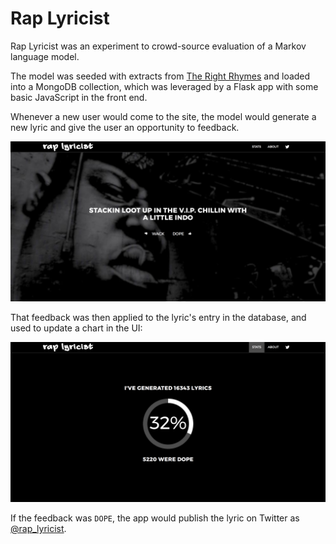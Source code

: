 # Rap Lyricist

Rap Lyricist was an experiment to crowd-source evaluation of a Markov language model.

The model was seeded with extracts from [The Right Rhymes](https://www.therightrhymes.com) and loaded into a MongoDB collection, which was leveraged by a Flask app with some basic JavaScript in the front end.  

Whenever a new user would come to the site, the model would generate a new lyric and give the user an opportunity to feedback.

![screen shot](/app/static/img/rap_lyricist_screen_shot_1.png)

That feedback was then applied to the lyric's entry in the database, and used to update a chart in the UI:

![screen shot](/app/static/img/rap_lyricist_screen_shot_2.png)

If the feedback was `DOPE`, the app would publish the lyric on Twitter as [@rap_lyricist](https://twitter.com/rap_lyricist).
